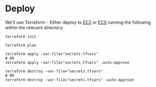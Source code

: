 # Deploy

We'll use Terraform - Either deploy to [EC2](../terraform-ec2) or [ECS](../terraform-ecs) running the following within the relevant directory:

```shell
terraform init

terraform plan

terraform apply -var-file="secrets.tfvars"
# OR
terraform apply -var-file="secrets.tfvars" -auto-approve

terraform destroy -var-file="secrets.tfvars"
# OR
terraform destroy -var-file="secrets.tfvars" -auto-approve
```